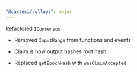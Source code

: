 ```yaml
---
"@cartesi/rollups": major
---
```


Refactored `IConsensus`

- Removed `InputRange` from functions and events

- Claim is now output hashes root hash

- Replaced `getEpochHash` with `wasClaimAccepted`
